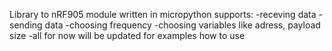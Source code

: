 Library to nRF905 module written in micropython supports:
  -receving data
  -sending data
  -choosing frequency
  -choosing variables like adress, payload size
  -all for now will be updated for examples how to use 
